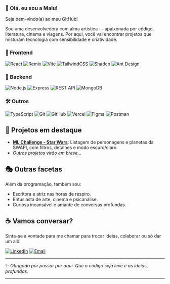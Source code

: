 ### 👋 Olá, eu sou a Malu!

Seja bem-vindo(a) ao meu GitHub!

Sou uma desenvolvedora com alma artística — apaixonada por código, literatura, cinema e viagens. Por aqui, você vai encontrar projetos que misturam tecnologia com sensibilidade e criatividade.

### 🧩 Frontend
![React](https://img.shields.io/badge/React-20232A?style=for-the-badge&logo=react&logoColor=61DAFB)
![Remix](https://img.shields.io/badge/Remix-000000?style=for-the-badge&logo=remix&logoColor=white)
![Vite](https://img.shields.io/badge/Vite-646CFF?style=for-the-badge&logo=vite&logoColor=white)
![TailwindCSS](https://img.shields.io/badge/TailwindCSS-06B6D4?style=for-the-badge&logo=tailwindcss&logoColor=white)
![Shadcn](https://img.shields.io/badge/Shadcn%2FUI-black?style=for-the-badge&logo=vercel&logoColor=white)
![Ant Design](https://img.shields.io/badge/AntDesign-0170FE?style=for-the-badge&logo=antdesign&logoColor=white)

### 🧪 Backend
![Node.js](https://img.shields.io/badge/Node.js-339933?style=for-the-badge&logo=nodedotjs&logoColor=white)
![Express](https://img.shields.io/badge/Express-000000?style=for-the-badge&logo=express&logoColor=white)
![REST API](https://img.shields.io/badge/REST--API-FF6C37?style=for-the-badge&logo=fastapi&logoColor=white)
![MongoDB](https://img.shields.io/badge/MongoDB-47A248?style=for-the-badge&logo=mongodb&logoColor=white)

### 🛠️ Outros
![TypeScript](https://img.shields.io/badge/TypeScript-3178C6?style=for-the-badge&logo=typescript&logoColor=white)
![Git](https://img.shields.io/badge/Git-F05032?style=for-the-badge&logo=git&logoColor=white)
![GitHub](https://img.shields.io/badge/GitHub-181717?style=for-the-badge&logo=github&logoColor=white)
![Vercel](https://img.shields.io/badge/Vercel-000000?style=for-the-badge&logo=vercel&logoColor=white)
![Figma](https://img.shields.io/badge/Figma-F24E1E?style=for-the-badge&logo=figma&logoColor=white)
![Postman](https://img.shields.io/badge/Postman-FF6C37?style=for-the-badge&logo=postman&logoColor=white)

## 🌌 Projetos em destaque
- [**ML Challenge - Star Wars**](https://ml-challenge-beta.vercel.app): Listagem de personagens e planetas da SWAPI, com filtros, detalhes e modo escuro/claro.
- *Outros projetos virão em breve...*

## 🎭 Outras facetas
Além da programação, também sou:
- Escritora e atriz nas horas de respiro.
- Entusiasta de arte, cinema e psicanálise.
- Curiosa incansável e amante de conversas profundas.

## ☕ Vamos conversar?
Sinta-se à vontade para me chamar para trocar ideias, colaborar ou só dar um alô!

[![LinkedIn](https://img.shields.io/badge/LinkedIn-blue?style=flat&logo=linkedin)](https://www.linkedin.com/in/mluiza-vcr)
[![Email](https://img.shields.io/badge/Email-mluiza.vcr@gmail.com-red?style=flat&logo=gmail)](mailto:mluiza.vcr@gmail.com)

---

✨ *Obrigada por passar por aqui. Que o código seja leve e as ideias, profundas.*
  
---

